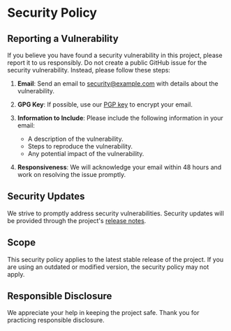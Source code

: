 # Security Policy

## Reporting a Vulnerability

If you believe you have found a security vulnerability in this project, please report it to us responsibly. Do not create a public GitHub issue for the security vulnerability. Instead, please follow these steps:

1. **Email**: Send an email to [security@example.com](guilherme:guilhermelinosp@gmail.com) with details about the vulnerability.

2. **GPG Key**: If possible, use our [PGP key](link-to-pgp-key) to encrypt your email.

3. **Information to Include**: Please include the following information in your email:
    - A description of the vulnerability.
    - Steps to reproduce the vulnerability.
    - Any potential impact of the vulnerability.

4. **Responsiveness**: We will acknowledge your email within 48 hours and work on resolving the issue promptly.

## Security Updates

We strive to promptly address security vulnerabilities. Security updates will be provided through the project's [release notes](link-to-release-notes).

## Scope

This security policy applies to the latest stable release of the project. If you are using an outdated or modified version, the security policy may not apply.

## Responsible Disclosure

We appreciate your help in keeping the project safe. Thank you for practicing responsible disclosure.